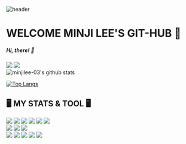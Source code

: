 ![header](https://capsule-render.vercel.app/api?type=wave&color=01A7EA&height=500&section=header&text=🖤🤍MINJI%20LEE🤍🖤&fontSize=80&fontColor=FFFFFF&animation=fadeIn)
 # WELCOME MINJI LEE'S GIT-HUB 🥑
 ##### Hi, there! 👋
<a href="https://www.notion.so/Page-LENDSEY-LEE-ff183a34c9b640ac990c463a9d8632d7" target="_blank"><img src="https://img.shields.io/badge/Notion-ff6694?style=flat-square&logo=Notion&logoColor=white"/></a>
<a><img src="https://img.shields.io/badge/mj0524321@gmail.com-ba2727?style=flat-square&logo=Gmail&logoColor=white"/></a><br>
![minjilee-03's github stats](https://github-readme-stats.vercel.app/api?username=minjilee-03&show_icons=true&theme=solarized-light)<br>

[![Top Langs](https://github-readme-stats.vercel.app/api/top-langs/?username=minjilee-03&layout=compact&&theme=solarized-light)](https://github.com/minjilee-03)<br>
## 🖥 MY STATS & TOOL 🖥
 <div id ="icon">
<img src = "https://img.shields.io/badge/Java-007396?style=flat-square&logo=Java&logoColor=white&link=https://www.oracle.com/java/technologies/지">
<img src = "https://img.shields.io/badge/C-A8B9CC?style=flat-square&logo=Java&logoColor=white&link=https://www.oracle.com/java/technologies/지">
<img src = "https://img.shields.io/badge/C++-00599C?style=flat-square&logo=Java&logoColor=white&link=https://www.oracle.com/java/technologies/지">
<img src = "https://img.shields.io/badge/Python-3776AB?style=flat-square&logo=Java&logoColor=white&link=https://www.oracle.com/java/technologies/지">
<img src = "https://img.shields.io/badge/Mysql-4479A1?style=flat-square&logo=Java&logoColor=white&link=https://www.oracle.com/java/technologies/지">
<img src = "https://img.shields.io/badge/Oracle-F80000?style=flat-square&logo=Java&logoColor=white&link=https://www.oracle.com/java/technologies/지"><br> 
<img src = "https://img.shields.io/badge/Html5-E34F26?style=flat-square&logo=Java&logoColor=white&link=https://www.oracle.com/java/technologies/지">
<img src = "https://img.shields.io/badge/Css3-1572B6?style=flat-square&logo=Java&logoColor=white&link=https://www.oracle.com/java/technologies/지">
<img src = "https://img.shields.io/badge/React-61DAFB?style=flat-square&logo=Java&logoColor=white&link=https://www.oracle.com/java/technologies/지"><br> 
<img src = "https://img.shields.io/badge/Spring-6DB33F?style=flat-square&logo=Java&logoColor=white&link=https://www.oracle.com/java/technologies/지">
<img src = "https://img.shields.io/badge/Slack-4A154B?style=flat-square&logo=Java&logoColor=white&link=https://www.oracle.com/java/technologies/지">
<img src = "https://img.shields.io/badge/Git-F05032?style=flat-square&logo=Java&logoColor=white&link=https://www.oracle.com/java/technologies/지">
<img src = "https://img.shields.io/badge/Git-Hub-61DAFB?style=flat-square&logo=Java&logoColor=white&link=https://www.oracle.com/java/technologies/지">
<img src = "https://img.shields.io/badge/JavaScript-F7DF1E?style=flat-square&logo=Java&logoColor=white&link=https://www.oracle.com/java/technologies/지">
 </div>
                         
                         
